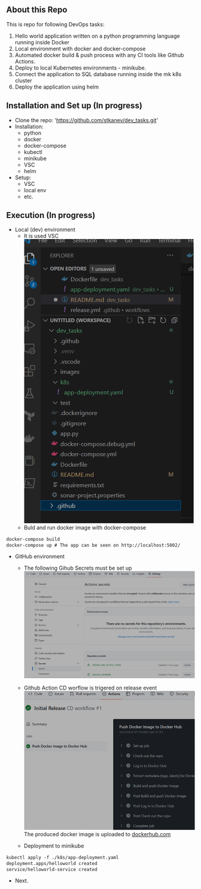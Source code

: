 About this Repo
----------------

This is repo for following DevOps tasks:
1. Hello world application written on a python programming language running inside Docker
2. Local environment with docker and docker-compose
3. Automated docker build & push process with any CI tools like Github Actions.
4. Deploy to local Kubernetes environments - minikube.
5. Connect the application to SQL database running inside the mk k8s cluster
6. Deploy the application using helm

Installation and Set up (In progress)
----------------

 - Clone the repo: 'https://github.com/stkanev/dev_tasks.git'
 - Installation:
   - python
   - docker
   - docker-compose
   - kubectl
   - minikube
   - VSC
   - helm
 - Setup:
   - VSC
   - local env
   - etc.

Execution (In progress)
----------------

- Local (dev) environment
  - It is used VSC  ![VSC](images/vsc.png) 
  - Buld and run docker image with docker-compose
```
docker-compose build
docker-compose up # The app can be seen on http://localhost:5002/ 
```
- GitHub environment
  - The following Gihub Secrets must be set up ![GH_SECRETS](images/gh_secrets.png)
  - Github Action CD worflow is trigered on release event ![GH_ACTION](images/gh_action.png)
The produced docker image is uploaded to [dockerhub.com](https://hub.docker.com/r/stoyankanev/devtask/tags)

  - Deployment to minikube
```
kubectl apply -f ./k8s/app-deployment.yaml
deployment.apps/helloworld created
service/helloworld-service created
```

- Next.